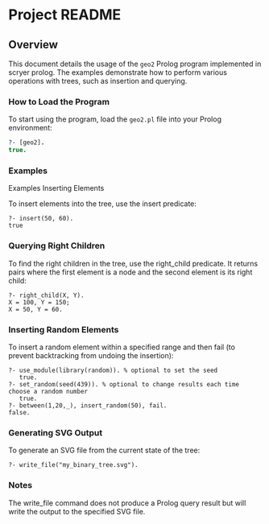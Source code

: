 # Project README

## Overview
This document details the usage of the `geo2` Prolog program implemented in scryer prolog. The examples demonstrate how to perform various operations with trees, such as insertion and querying.

### How to Load the Program
To start using the program, load the `geo2.pl` file into your Prolog environment:

```prolog
?- [geo2].
true.
```

### Examples
Examples
Inserting Elements

To insert elements into the tree, use the insert predicate:
```
?- insert(50, 60).
true
```

### Querying Right Children

To find the right children in the tree, use the right_child predicate. It returns pairs where the first element is a node and the second element is its right child:

```
?- right_child(X, Y).
X = 100, Y = 150;
X = 50, Y = 60.
```

### Inserting Random Elements

To insert a random element within a specified range and then fail (to prevent backtracking from undoing the insertion):

```
?- use_module(library(random)). % optional to set the seed
   true.
?- set_random(seed(439)). % optional to change results each time choose a random number
   true.
?- between(1,20,_), insert_random(50), fail.
false.
```

### Generating SVG Output

To generate an SVG file from the current state of the tree:

```
?- write_file("my_binary_tree.svg").
```

### Notes

The write_file command does not produce a Prolog query result but will write the output to the specified SVG file.